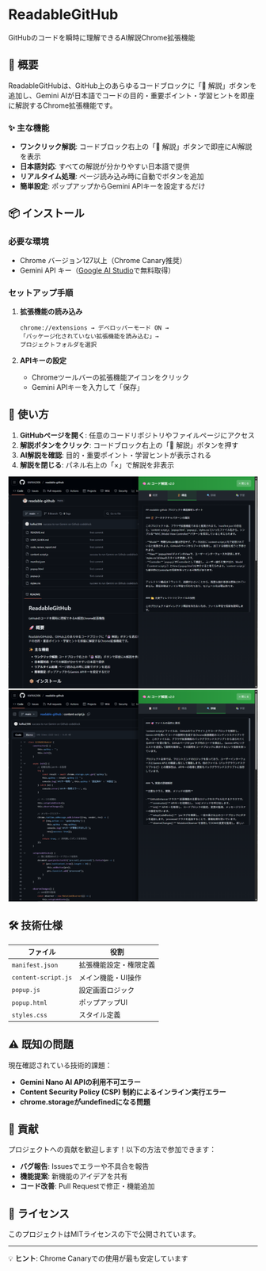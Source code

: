 # ReadableGitHub

GitHubのコードを瞬時に理解できるAI解説Chrome拡張機能

## 🚀 概要

ReadableGitHubは、GitHub上のあらゆるコードブロックに「🤖 解説」ボタンを追加し、Gemini AIが日本語でコードの目的・重要ポイント・学習ヒントを即座に解説するChrome拡張機能です。

### ✨ 主な機能

- **ワンクリック解説**: コードブロック右上の「🤖 解説」ボタンで即座にAI解説を表示
- **日本語対応**: すべての解説が分かりやすい日本語で提供
- **リアルタイム処理**: ページ読み込み時に自動でボタンを追加
- **簡単設定**: ポップアップからGemini APIキーを設定するだけ

## 📦 インストール

### 必要な環境
- Chrome バージョン127以上（Chrome Canary推奨）
- Gemini API キー（[Google AI Studio](https://aistudio.google.com/)で無料取得）

### セットアップ手順

1. **拡張機能の読み込み**
   ```
   chrome://extensions → デベロッパーモード ON → 
   「パッケージ化されていない拡張機能を読み込む」→ 
   プロジェクトフォルダを選択
   ```

2. **APIキーの設定**
   - Chromeツールバーの拡張機能アイコンをクリック
   - Gemini APIキーを入力して「保存」

## 🎯 使い方

1. **GitHubページを開く**: 任意のコードリポジトリやファイルページにアクセス
2. **解説ボタンをクリック**: コードブロック右上の「🤖 解説」ボタンを押す
3. **AI解説を確認**: 目的・重要ポイント・学習ヒントが表示される
4. **解説を閉じる**: パネル右上の「×」で解説を非表示


![alt text](image-1.png)
![alt text](image.png)

## 🛠 技術仕様

| ファイル | 役割 |
|----------|------|
| `manifest.json` | 拡張機能設定・権限定義 |
| `content-script.js` | メイン機能・UI操作 |
| `popup.js` | 設定画面ロジック |
| `popup.html` | ポップアップUI |
| `styles.css` | スタイル定義 |

## ⚠️ 既知の問題

現在確認されている技術的課題：

- **Gemini Nano AI APIの利用不可エラー**
- **Content Security Policy (CSP) 制約によるインライン実行エラー**
- **chrome.storageがundefinedになる問題**


## 🤝 貢献

プロジェクトへの貢献を歓迎します！以下の方法で参加できます：

- **バグ報告**: Issuesでエラーや不具合を報告
- **機能提案**: 新機能のアイデアを共有
- **コード改善**: Pull Requestで修正・機能追加

## 📄 ライセンス

このプロジェクトはMITライセンスの下で公開されています。

---

💡 **ヒント**: Chrome Canaryでの使用が最も安定しています